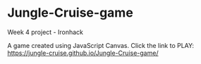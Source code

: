 # Jungle-Cruise-game
Week 4 project - Ironhack

A game created using JavaScript Canvas. Click the link to PLAY: https://jungle-cruise.github.io/Jungle-Cruise-game/
